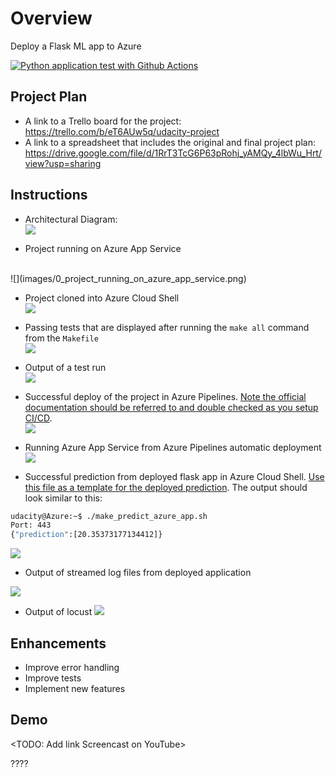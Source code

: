 # Overview

Deploy a Flask ML app to Azure

[![Python application test with Github Actions](https://github.com/llrocha/udacity-project-devops/actions/workflows/python-app.yml/badge.svg)](https://github.com/llrocha/udacity-project-devops/actions/workflows/python-app.yml)

## Project Plan

* A link to a Trello board for the project: https://trello.com/b/eT6AUw5q/udacity-project
* A link to a spreadsheet that includes the original and final project plan: https://drive.google.com/file/d/1RrT3TcG6P63pRohj_yAMQy_4lbWu_Hrt/view?usp=sharing

## Instructions

* Architectural Diagram:<br>
![](images/architecture.png)


* Project running on Azure App Service
<br>
![](images/0_project_running_on_azure_app_service.png)

* Project cloned into Azure Cloud Shell<br>
![](images/1_project_cloned_into_azure_cloud_shell.png)

* Passing tests that are displayed after running the `make all` command from the `Makefile`<br>
![](images/2_Passing_tests_that_are_displayed_after_running.png)

* Output of a test run<br>
![](images/3_Output_of_a_test_run.png)

* Successful deploy of the project in Azure Pipelines.  [Note the official documentation should be referred to and double checked as you setup CI/CD](https://docs.microsoft.com/en-us/azure/devops/pipelines/ecosystems/python-webapp?view=azure-devops).<br>
![](images/4_Successful_deploy_of_the_project_in_Azure_Pipelines.png)

* Running Azure App Service from Azure Pipelines automatic deployment<br>
![](images/5_Screenshot_from_2021-03-08_19-54-48.png)

* Successful prediction from deployed flask app in Azure Cloud Shell.  [Use this file as a template for the deployed prediction](https://github.com/udacity/nd082-Azure-Cloud-DevOps-Starter-Code/blob/master/C2-AgileDevelopmentwithAzure/project/starter_files/flask-sklearn/make_predict_azure_app.sh).
The output should look similar to this:

```bash
udacity@Azure:~$ ./make_predict_azure_app.sh
Port: 443
{"prediction":[20.35373177134412]}
```

![](images/6_Screenshot_from_2021-03-08_19-55-40.png)

* Output of streamed log files from deployed application

![](images/7_Screenshot_from_2021-03-08_20-17-23.png)

* Output of locust
![](images/8_locust.png)


## Enhancements

- Improve error handling
- Improve tests
- Implement new features

## Demo 

<TODO: Add link Screencast on YouTube>

????


